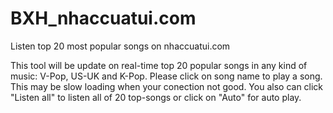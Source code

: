 # BXH_nhaccuatui.com
Listen top 20 most popular songs on nhaccuatui.com

This tool will be update on real-time top 20 popular songs in any kind of music: V-Pop, US-UK and K-Pop.
Please click on song name to play a song. This may be slow loading when your conection not good.
You also can click "Listen all" to listen all of 20 top-songs or click on "Auto" for auto play.
